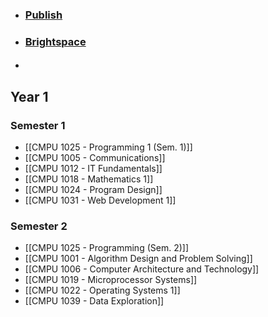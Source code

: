 - ### [Publish](https://timetables.tudublin.ie/timetables)
- ### [Brightspace](https://brightspace.tudublin.ie/d2l/home)
- #### 
## Year 1
### Semester 1
- [[CMPU 1025 - Programming 1 (Sem. 1)]]
- [[CMPU 1005  - Communications]]
- [[CMPU 1012 - IT Fundamentals]]
- [[CMPU 1018 - Mathematics 1]]
- [[CMPU 1024 - Program Design]]
- [[CMPU 1031 - Web Development 1]]

### Semester 2
- [[CMPU 1025 - Programming (Sem. 2)]]
- [[CMPU 1001 - Algorithm Design and Problem Solving]]
- [[CMPU 1006 - Computer Architecture and Technology]]
- [[CMPU 1019 - Microprocessor Systems]]
- [[CMPU 1022 - Operating Systems 1]]
- [[CMPU 1039 - Data Exploration]]